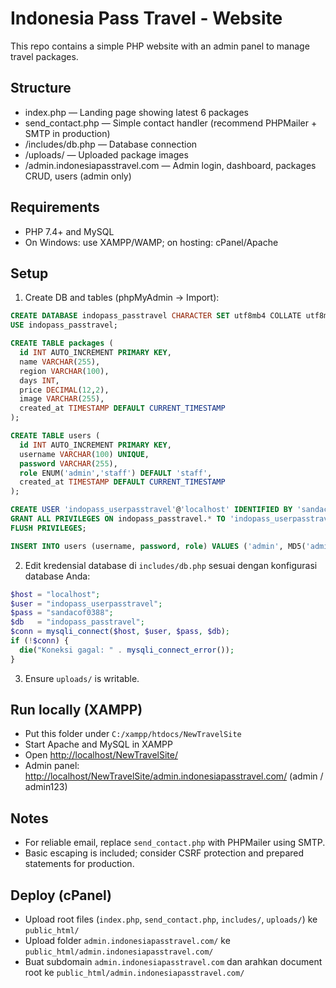 # Indonesia Pass Travel - Website

This repo contains a simple PHP website with an admin panel to manage travel packages.

## Structure

- index.php — Landing page showing latest 6 packages
- send_contact.php — Simple contact handler (recommend PHPMailer + SMTP in production)
- /includes/db.php — Database connection
- /uploads/ — Uploaded package images
- /admin.indonesiapasstravel.com — Admin login, dashboard, packages CRUD, users (admin only)

## Requirements

- PHP 7.4+ and MySQL
- On Windows: use XAMPP/WAMP; on hosting: cPanel/Apache

## Setup

1. Create DB and tables (phpMyAdmin → Import):

```sql
CREATE DATABASE indopass_passtravel CHARACTER SET utf8mb4 COLLATE utf8mb4_unicode_ci;
USE indopass_passtravel;

CREATE TABLE packages (
  id INT AUTO_INCREMENT PRIMARY KEY,
  name VARCHAR(255),
  region VARCHAR(100),
  days INT,
  price DECIMAL(12,2),
  image VARCHAR(255),
  created_at TIMESTAMP DEFAULT CURRENT_TIMESTAMP
);

CREATE TABLE users (
  id INT AUTO_INCREMENT PRIMARY KEY,
  username VARCHAR(100) UNIQUE,
  password VARCHAR(255),
  role ENUM('admin','staff') DEFAULT 'staff',
  created_at TIMESTAMP DEFAULT CURRENT_TIMESTAMP
);

CREATE USER 'indopass_userpasstravel'@'localhost' IDENTIFIED BY 'sandacof0388';
GRANT ALL PRIVILEGES ON indopass_passtravel.* TO 'indopass_userpasstravel'@'localhost';
FLUSH PRIVILEGES;

INSERT INTO users (username, password, role) VALUES ('admin', MD5('admin123'), 'admin');
```

2. Edit kredensial database di `includes/db.php` sesuai dengan konfigurasi database Anda:

```php
$host = "localhost";
$user = "indopass_userpasstravel";
$pass = "sandacof0388";
$db   = "indopass_passtravel";
$conn = mysqli_connect($host, $user, $pass, $db);
if (!$conn) {
  die("Koneksi gagal: " . mysqli_connect_error());
}
```

3. Ensure `uploads/` is writable.

## Run locally (XAMPP)

- Put this folder under `C:/xampp/htdocs/NewTravelSite`
- Start Apache and MySQL in XAMPP
- Open <http://localhost/NewTravelSite/>
- Admin panel: <http://localhost/NewTravelSite/admin.indonesiapasstravel.com/> (admin / admin123)

## Notes

- For reliable email, replace `send_contact.php` with PHPMailer using SMTP.
- Basic escaping is included; consider CSRF protection and prepared statements for production.

## Deploy (cPanel)

- Upload root files (`index.php`, `send_contact.php`, `includes/`, `uploads/`) ke `public_html/`
- Upload folder `admin.indonesiapasstravel.com/` ke `public_html/admin.indonesiapasstravel.com/`
- Buat subdomain `admin.indonesiapasstravel.com` dan arahkan document root ke `public_html/admin.indonesiapasstravel.com/`
